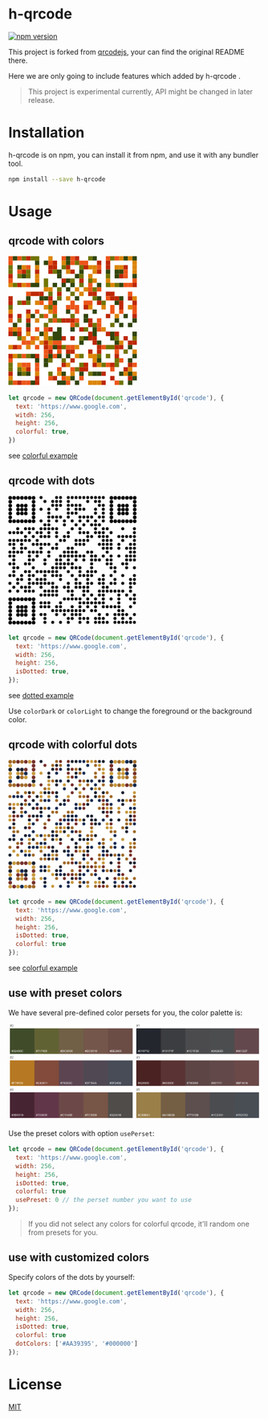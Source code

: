 # h-qrcode

[![npm version](https://badge.fury.io/js/h-qrcode.svg)](https://badge.fury.io/js/h-qrcode)

This project is forked from [qrcodejs](https://github.com/davidshimjs/qrcodejs), your can find the original README there.

Here we are only going to include features which added by h-qrcode .

> This project is experimental currently, API might be changed in later release.

# Installation

h-qrcode is on npm, you can install it from npm, and use it with any bundler tool.

``` bash
npm install --save h-qrcode
```

# Usage


## qrcode with colors

![colorful](/images/colorful.png)

``` js
let qrcode = new QRCode(document.getElementById('qrcode'), {
  text: 'https://www.google.com',
  witdh: 256,
  height: 256,
  colorful: true,
})
```

see [colorful example](/examples/colorful.html)


## qrcode with dots

![dotted](/images/dotted.png)


``` js
let qrcode = new QRCode(document.getElementById('qrcode'), {
  text: 'https://www.google.com',
  width: 256,
  height: 256,
  isDotted: true,
});
```

see [dotted example](/examples/dotted.html)


Use `colorDark` or `colorLight` to change the foreground or the background color.



## qrcode with colorful dots

![colorful-dots](/images/colorful-dots.png)


``` js
let qrcode = new QRCode(document.getElementById('qrcode'), {
  text: 'https://www.google.com',
  width: 256,
  height: 256,
  isDotted: true,
  colorful: true
});
```

see [colorful example](/examples/colorful-dots.html)



## use with preset colors

We have several pre-defined color persets for you, the color palette is:

![color-palette](/images/color-palette.png)

Use the preset colors with option `usePerset`:

``` js
let qrcode = new QRCode(document.getElementById('qrcode'), {
  text: 'https://www.google.com',
  width: 256,
  height: 256,
  isDotted: true,
  colorful: true
  usePreset: 0 // the perset number you want to use
});
```

> If you did not select any colors for colorful qrcode, it'll random one from presets for you.



## use with customized colors

Specify colors of the dots by yourself:

``` js
let qrcode = new QRCode(document.getElementById('qrcode'), {
  text: 'https://www.google.com',
  width: 256,
  height: 256,
  isDotted: true,
  colorful: true
  dotColors: ['#AA39395', '#000000']
});
```



# License

[MIT](/LICENSE)
